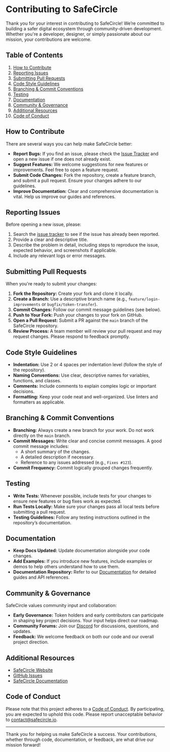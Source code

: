 # Contributing to SafeCircle

Thank you for your interest in contributing to SafeCircle! We’re committed to building a safer digital ecosystem through community-driven development. Whether you're a developer, designer, or simply passionate about our mission, your contributions are welcome.

## Table of Contents

1. [How to Contribute](#how-to-contribute)
2. [Reporting Issues](#reporting-issues)
3. [Submitting Pull Requests](#submitting-pull-requests)
4. [Code Style Guidelines](#code-style-guidelines)
5. [Branching & Commit Conventions](#branching--commit-conventions)
6. [Testing](#testing)
7. [Documentation](#documentation)
8. [Community & Governance](#community--governance)
9. [Additional Resources](#additional-resources)
10. [Code of Conduct](#code-of-conduct)

## How to Contribute

There are several ways you can help make SafeCircle better:
- **Report Bugs:** If you find an issue, please check the [Issue Tracker](https://github.com/YourOrganizationName/SafeCircle/issues) and open a new issue if one does not already exist.
- **Suggest Features:** We welcome suggestions for new features or improvements. Feel free to open a feature request.
- **Submit Code Changes:** Fork the repository, create a feature branch, and submit a pull request. Ensure your changes adhere to our guidelines.
- **Improve Documentation:** Clear and comprehensive documentation is vital. Help us improve our guides and references.

## Reporting Issues

Before opening a new issue, please:
1. Search the [issue tracker](https://github.com/YourOrganizationName/SafeCircle/issues) to see if the issue has already been reported.
2. Provide a clear and descriptive title.
3. Describe the problem in detail, including steps to reproduce the issue, expected behavior, and screenshots if applicable.
4. Include any relevant logs or error messages.

## Submitting Pull Requests

When you're ready to submit your changes:
1. **Fork the Repository:** Create your fork and clone it locally.
2. **Create a Branch:** Use a descriptive branch name (e.g., `feature/login-improvements` or `bugfix/token-transfer`).
3. **Commit Changes:** Follow our commit message guidelines (see below).
4. **Push to Your Fork:** Push your changes to your fork on GitHub.
5. **Open a Pull Request:** Submit a PR against the `main` branch of the SafeCircle repository.
6. **Review Process:** A team member will review your pull request and may request changes. Please respond to feedback promptly.

## Code Style Guidelines

- **Indentation:** Use 2 or 4 spaces per indentation level (follow the style of the repository).
- **Naming Conventions:** Use clear, descriptive names for variables, functions, and classes.
- **Comments:** Include comments to explain complex logic or important decisions.
- **Formatting:** Keep your code neat and well-organized. Use linters and formatters as applicable.

## Branching & Commit Conventions

- **Branching:** Always create a new branch for your work. Do not work directly on the `main` branch.
- **Commit Messages:** Write clear and concise commit messages. A good commit message includes:
  - A short summary of the changes.
  - A detailed description if necessary.
  - Reference to any issues addressed (e.g., `Fixes #123`).
- **Commit Frequency:** Commit logically grouped changes frequently.

## Testing

- **Write Tests:** Whenever possible, include tests for your changes to ensure new features or bug fixes work as expected.
- **Run Tests Locally:** Make sure your changes pass all local tests before submitting a pull request.
- **Testing Guidelines:** Follow any testing instructions outlined in the repository’s documentation.

## Documentation

- **Keep Docs Updated:** Update documentation alongside your code changes.
- **Add Examples:** If you introduce new features, include examples or demos to help others understand how to use them.
- **Documentation Repository:** Refer to our [Documentation](./docs/README.md) for detailed guides and API references.

## Community & Governance

SafeCircle values community input and collaboration:
- **Early Governance:** Token holders and early contributors can participate in shaping key project decisions. Your input helps direct our roadmap.
- **Community Forums:** Join our [Discord](https://discord.gg/YourInviteLink) for discussions, questions, and updates.
- **Feedback:** We welcome feedback on both our code and our overall project direction.

## Additional Resources

- [SafeCircle Website](https://safecircle.io)
- [GitHub Issues](https://github.com/YourOrganizationName/SafeCircle/issues)
- [SafeCircle Documentation](./docs/README.md)

## Code of Conduct

Please note that this project adheres to a [Code of Conduct](./CODE_OF_CONDUCT.md). By participating, you are expected to uphold this code. Please report unacceptable behavior to [contact@safecircle.io](mailto:contact@safecircle.io).

---

Thank you for helping us make SafeCircle a success. Your contributions, whether through code, documentation, or feedback, are what drive our mission forward!

